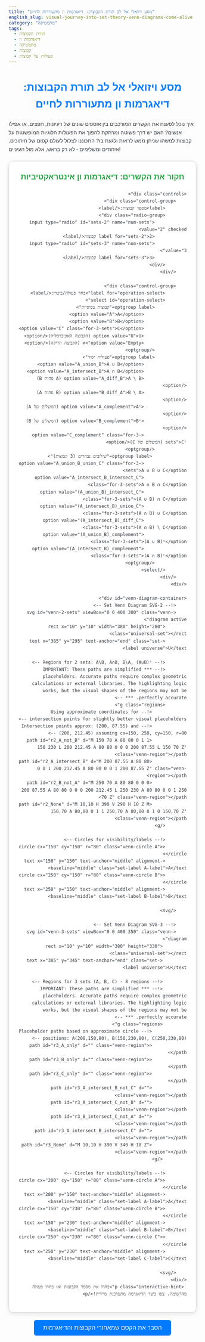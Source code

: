 ```yaml
---
title: "מסע ויזואלי אל לב תורת הקבוצות: דיאגרמות ון מתעוררות לחיים"
english_slug: visual-journey-into-set-theory-venn-diagrams-come-alive
category: "מתמטיקה"
tags:
  - תורת הקבוצות
  - דיאגרמות ון
  - מתמטיקה
  - קבוצות
  - פעולות על קבוצות
---
```

<h1>מסע ויזואלי אל לב תורת הקבוצות: דיאגרמות ון מתעוררות לחיים</h1>

איך נוכל לפענח את הקשרים המורכבים בין אוספים שונים של רעיונות, חפצים, או אפילו אנשים? האם יש דרך פשוטה ומרתקת להפוך את הפעולות הלוגיות המופשטות על קבוצות למשהו שניתן ממש לראות ולגעת בו? התכוננו לצלול לעולם קסום של חיתוכים, איחודים ומשלימים - לא רק בראש, אלא מול העיניים!

<div class="interactive-app">
    <h2>חקור את הקשרים: דיאגרמות ון אינטראקטיביות</h2>

    <div class="controls">
        <div class="control-group">
            <label>מספר קבוצות:</label>
            <div class="radio-group">
                <input type="radio" id="sets-2" name="num-sets" value="2" checked>
                <label for="sets-2">2 קבוצות</label>
                <input type="radio" id="sets-3" name="num-sets" value="3">
                <label for="sets-3">3 קבוצות</label>
            </div>
        </div>

        <div class="control-group">
            <label for="operation-select">בחר פעולה/ביטוי:</label>
            <select id="operation-select">
                <optgroup label="קבוצות בסיסיות">
                    <option value="A">A</option>
                    <option value="B">B</option>
                    <option value="C" class="for-3-sets">C</option>
                    <option value="U">U (הקבוצה האוניברסלית)</option>
                    <option value="Empty">∅ (הקבוצה הריקה)</option>
                </optgroup>
                <optgroup label="פעולות יסוד">
                    <option value="A_union_B">A ∪ B</option>
                    <option value="A_intersect_B">A ∩ B</option>
                    <option value="A_diff_B">A \ B (A פחות B)</option>
                    <option value="B_diff_A">B \ A (B פחות A)</option>
                    <option value="A_complement">Aᶜ (המשלים של A)</option>
                    <option value="B_complement">Bᶜ (המשלים של B)</option>
                    <option value="C_complement" class="for-3-sets">Cᶜ (המשלים של C)</option>
                </optgroup>
                 <optgroup label="שילובים נבחרים (3 קבוצות)">
                    <option value="A_union_B_union_C" class="for-3-sets">A ∪ B ∪ C</option>
                    <option value="A_intersect_B_intersect_C" class="for-3-sets">A ∩ B ∩ C</option>
                    <option value="(A_union_B)_intersect_C" class="for-3-sets">(A ∪ B) ∩ C</option>
                    <option value="(A_intersect_B)_union_C" class="for-3-sets">(A ∩ B) ∪ C</option>
                    <option value="(A_intersect_B)_diff_C" class="for-3-sets">(A ∩ B) \ C</option>
                    <option value="(A_union_B)_complement" class="for-3-sets">(A ∪ B)ᶜ</option>
                    <option value="(A_intersect_B)_complement" class="for-3-sets">(A ∩ B)ᶜ</option>
                </optgroup>
            </select>
        </div>
    </div>

    <div id="venn-diagram-container">
        <!-- 2-Set Venn Diagram SVG -->
        <svg id="venn-2-sets" viewBox="0 0 400 300" class="venn-diagram active">
            <rect x="10" y="10" width="380" height="280" class="universal-set"></rect>
            <text x="385" y="295" text-anchor="end" class="set-label universe">U</text>

            <!-- Regions for 2 sets: A\B, A∩B, B\A, (A∪B)ᶜ -->
            <!-- *** IMPORTANT: These paths are simplified placeholders. Accurate paths require complex geometric calculations or external libraries. The highlighting logic works, but the visual shapes of the regions may not be perfectly accurate. *** -->
            <g class="regions">
                 <!-- Using approximate coordinates for intersection points for slightly better visual placeholders -->
                 <!-- Intersection points approx: (200, 87.55) and (200, 212.45) assuming cx=150, 250, cy=150, r=80 -->
                 <path id="r2_A_not_B" d="M 150 70 A 80 80 0 1 1 150 230 L 200 212.45 A 80 80 0 0 0 200 87.55 L 150 70 Z" class="venn-region"></path>
                 <path id="r2_A_intersect_B" d="M 200 87.55 A 80 80 0 0 1 200 212.45 A 80 80 0 0 1 200 87.55 Z" class="venn-region"></path>
                 <path id="r2_B_not_A" d="M 250 70 A 80 80 0 0 0 200 87.55 A 80 80 0 0 0 200 212.45 L 250 230 A 80 80 0 0 1 250 70 Z" class="venn-region"></path>
                 <path id="r2_None" d="M 10,10 H 390 V 290 H 10 Z M 150,70 A 80,80 0 1 1 250,70 A 80,80 0 1 0 150,70 Z" class="venn-region"></path>
            </g>

            <!-- Circles for visibility/labels -->
            <circle cx="150" cy="150" r="80" class="venn-circle A"></circle>
            <text x="150" y="150" text-anchor="middle" alignment-baseline="middle" class="set-label A-label">A</text>
            <circle cx="250" cy="150" r="80" class="venn-circle B"></circle>
            <text x="250" y="150" text-anchor="middle" alignment-baseline="middle" class="set-label B-label">B</text>

        </svg>

        <!-- 3-Set Venn Diagram SVG -->
        <svg id="venn-3-sets" viewBox="0 0 400 350" class="venn-diagram">
             <rect x="10" y="10" width="380" height="330" class="universal-set"></rect>
             <text x="385" y="345" text-anchor="end" class="set-label universe">U</text>

             <!-- Regions for 3 sets (A, B, C) - 8 regions -->
             <!-- *** IMPORTANT: These paths are simplified placeholders. Accurate paths require complex geometric calculations or external libraries. The highlighting logic works, but the visual shapes of the regions may not be perfectly accurate. *** -->
             <g class="regions">
                 <!-- Placeholder paths based on approximate circle positions: A(200,150,80), B(150,230,80), C(250,230,80) -->
                 <path id="r3_A_only" d="" class="venn-region"></path>
                 <path id="r3_B_only" d="" class="venn-region"></path>
                 <path id="r3_C_only" d="" class="venn-region"></path>
                 <path id="r3_A_intersect_B_not_C" d="" class="venn-region"></path>
                 <path id="r3_A_intersect_C_not_B" d="" class="venn-region"></path>
                 <path id="r3_B_intersect_C_not_A" d="" class="venn-region"></path>
                 <path id="r3_A_intersect_B_intersect_C" d="" class="venn-region"></path>
                 <path id="r3_None" d="M 10,10 H 390 V 340 H 10 Z" class="venn-region"></path>
             </g>

            <!-- Circles for visibility/labels -->
            <circle cx="200" cy="150" r="80" class="venn-circle A"></circle>
            <text x="200" y="150" text-anchor="middle" alignment-baseline="middle" class="set-label A-label">A</text>
            <circle cx="150" cy="230" r="80" class="venn-circle B"></circle>
            <text x="150" y="230" text-anchor="middle" alignment-baseline="middle" class="set-label B-label">B</text>
            <circle cx="250" cy="230" r="80" class="venn-circle C"></circle>
            <text x="250" y="230" text-anchor="middle" alignment-baseline="middle" class="set-label C-label">C</text>

        </svg>
    </div>
     <p class="interactive-hint">בחרו את מספר הקבוצות ואז בחרו פעולה מהרשימה. צפו כיצד הדיאגרמה מתעדכנת מיידית!</p>
</div>

<button id="toggle-explanation">הסבר את הקסם שמאחורי הקבוצות והדיאגרמות</button>

<div id="explanation" style="display: none;">
    <h2>הסבר מעמיק: תורת הקבוצות ודיאגרמות ון</h2>

    <p>דמיינו עולם שבו אנו מארגנים דברים, רעיונות או אנשים לקבוצות מוגדרות. תורת הקבוצות מספקת לנו את הכלים המתמטיים לעשות זאת ולנתח את היחסים ביניהן. זוהי אבן יסוד במתמטיקה, בעלת שימושים נרחבים במדעי המחשב, סטטיסטיקה, ולוגיקה.</p>

    <h3>מהי קבוצה בעצם?</h3>
    <p>קבוצה היא פשוט אוסף, ברור ומדויק, של אובייקטים מובחנים. למשל, קבוצת כל המספרים הראשוניים הקטנים מ-10 {2, 3, 5, 7}, קבוצת הצבעים בדגל ישראל {כחול, לבן}, או קבוצת התלמידים בכיתה שלכם.</p>

    <h3>הקבוצה האוניברסלית (U)</h3>
    <p>בעת דיון על קבוצות מסוימות, אנו מגדירים "עולם תוכן" - הקבוצה האוניברסלית. היא כוללת את כל האובייקטים הרלוונטיים לדיון הנוכחי. כל קבוצה אחרת שנבחנת באותו הקשר היא תת-קבוצה של U.</p>

    <h3>הכרות ויזואלית: דיאגרמות ון</h3>
    <p>דיאגרמות ון הן כלי ויזואלי גאוני, שהומצא על ידי המתמטיקאי ג'ון ון, להמחשת קבוצות והקשרים ביניהן בצורה אינטואיטיבית. הן מציגות את הקבוצה האוניברסלית כמלבן, ואת הקבוצות הנבחנות כמעגלים (או צורות סגורות אחרות) בתוך המלבן. החפיפה בין הצורות מציגה את האיברים המשותפים לקבוצות השונות.</p>

    <h3>פעולות הקסם על קבוצות:</h3>
    <ul>
        <li><strong>איחוד (Union - ∪):</strong> דמיינו שתי קבוצות מתמזגות. A ∪ B היא קבוצה חדשה המכילה את כל האיברים שנמצאים או בקבוצה A, או בקבוצה B, או בשתיהן יחד. בדיאגרמת ון, זהו כל השטח המכוסה על ידי המעגלים של A ו-B.</li>
        <li><strong>חיתוך (Intersection - ∩):</strong> מה משותף לשתי קבוצות? A ∩ B היא הקבוצה שמכילה רק את האיברים הנמצאים *גם* ב-A *וגם* ב-B. בדיאגרמת ון, זהו האזור המרכזי בו המעגלים של A ו-B חופפים.</li>
        <li><strong>הפרש (Difference - \ או -):</strong> מה נשאר בקבוצה אחת כשמסירים ממנה את מה שמשותף לאחרת? A \ B (או A - B) היא קבוצה המכילה את כל האיברים הנמצאים ב-A אך *אינם* נמצאים ב-B. בדיאגרמת ון, זהו החלק במעגל A שאינו חופף למעגל B.</li>
        <li><strong>משלים (Complement - ᶜ או '):</strong> מה נמצא ב"עולם התוכן" שלנו (U) אך *לא* בקבוצה מסוימת (A)? Aᶜ (או A') היא קבוצת כל האיברים ב-U שאינם ב-A. בדיאגרמת ון, זהו כל השטח שבתוך המלבן (U) אך מחוץ למעגל של A.</li>
    </ul>

    <h3>שילובים מורכבים ודיאגרמות ון עם 3 קבוצות</h3>
    <p>היופי בדיאגרמות ון הוא שהן מאפשרות לנו להבין ויזואלית גם ביטויים מסובכים יותר המשלבים מספר פעולות, כמו (A ∪ B) ∩ C או Aᶜ ∪ (B \ C). עבור 3 קבוצות (A, B, C), הדיאגרמה הופכת קצת מורכבת יותר, עם 8 אזורים נפרדים המייצגים את כל השילובים האפשריים (איבר רק ב-A, איבר ב-A וב-B אבל לא ב-C, איבר בשלושתן, איבר מחוץ לשלושתן, וכן הלאה).</p>
    <p>היישום האינטראקטיבי כאן מאפשר לכם לבחור כל ביטוי כזה ולראות באופן מיידי אילו אזורים בדיאגרמה מתאימים לו. כך, תוכלו לבנות אינטואיציה חזקה לגבי המשמעות הלוגית של פעולות על קבוצות באמצעות הצגה ויזואלית דינמית וצבעונית. שחקו עם האפשרויות וגלו בעצמכם את היופי שבתורת הקבוצות!</p>
</div>

<script>
    // --- JavaScript Logic and Interactivity ---

    // Define region IDs for 2 sets
    const venn2RegionIds = {
        "A": ["r2_A_not_B", "r2_A_intersect_B"],
        "B": ["r2_B_not_A", "r2_A_intersect_B"],
        "U": ["r2_A_not_B", "r2_A_intersect_B", "r2_B_not_A", "r2_None"],
        "Empty": [],
        "A_union_B": ["r2_A_not_B", "r2_A_intersect_B", "r2_B_not_A"],
        "A_intersect_B": ["r2_A_intersect_B"],
        "A_diff_B": ["r2_A_not_B"],
        "B_diff_A": ["r2_B_not_A"],
        "A_complement": ["r2_B_not_A", "r2_None"],
        "B_complement": ["r2_A_not_B", "r2_None"],
        "(A_union_B)_complement": ["r2_None"], // (A U B)ᶜ = Aᶜ ∩ Bᶜ
        "(A_intersect_B)_complement": ["r2_A_not_B", "r2_B_not_A", "r2_None"], // (A ∩ B)ᶜ = Aᶜ ∪ Bᶜ
    };

    // Define region IDs for 3 sets (mapping assumes standard 8 regions)
     const venn3RegionIds = {
        // Mapping operations to region IDs
        // r3_A_only: A & !B & !C
        // r3_B_only: B & !A & !C
        // r3_C_only: C & !A & !B
        // r3_A_intersect_B_not_C: A & B & !C
        // r3_A_intersect_C_not_B: A & C & !B
        // r3_B_intersect_C_not_A: B & C & !A
        // r3_A_intersect_B_intersect_C: A & B & C
        // r3_None: !A & !B & !C (within U)
        "A": ["r3_A_only", "r3_A_intersect_B_not_C", "r3_A_intersect_C_not_B", "r3_A_intersect_B_intersect_C"],
        "B": ["r3_B_only", "r3_A_intersect_B_not_C", "r3_B_intersect_C_not_A", "r3_A_intersect_B_intersect_C"],
        "C": ["r3_C_only", "r3_A_intersect_C_not_B", "r3_B_intersect_C_not_A", "r3_A_intersect_B_intersect_C"],
        "U": ["r3_A_only", "r3_B_only", "r3_C_only", "r3_A_intersect_B_not_C", "r3_A_intersect_C_not_B", "r3_B_intersect_C_not_A", "r3_A_intersect_B_intersect_C", "r3_None"],
        "Empty": [],
        "A_union_B": ["r3_A_only", "r3_B_only", "r3_A_intersect_B_not_C", "r3_A_intersect_C_not_B", "r3_B_intersect_C_not_A", "r3_A_intersect_B_intersect_C"],
        "A_intersect_B": ["r3_A_intersect_B_not_C", "r3_A_intersect_B_intersect_C"],
        "A_diff_B": ["r3_A_only", "r3_A_intersect_C_not_B"],
        "B_diff_A": ["r3_B_only", "r3_B_intersect_C_not_A"],
        "A_complement": ["r3_B_only", "r3_C_only", "r3_B_intersect_C_not_A", "r3_None"],
        "B_complement": ["r3_A_only", "r3_C_only", "r3_A_intersect_C_not_B", "r3_None"],
        "C_complement": ["r3_A_only", "r3_B_only", "r3_A_intersect_B_not_C", "r3_None"],
        "A_union_B_union_C": ["r3_A_only", "r3_B_only", "r3_C_only", "r3_A_intersect_B_not_C", "r3_A_intersect_C_not_B", "r3_B_intersect_C_not_A", "r3_A_intersect_B_intersect_C"],
        "A_intersect_B_intersect_C": ["r3_A_intersect_B_intersect_C"],
        "(A_union_B)_intersect_C": ["r3_A_intersect_C_not_B", "r3_B_intersect_C_not_A", "r3_A_intersect_B_intersect_C"],
        "(A_intersect_B)_union_C": ["r3_A_intersect_B_not_C", "r3_A_intersect_B_intersect_C", "r3_C_only", "r3_A_intersect_C_not_B", "r3_B_intersect_C_not_A"], // Includes C and the intersection of A and B
        "(A_intersect_B)_diff_C": ["r3_A_intersect_B_not_C"],
        "(A_union_B)_complement": ["r3_None"], // (A U B)ᶜ = Aᶜ ∩ Bᶜ ∩ Cᶜ
        "(A_intersect_B)_complement": ["r3_A_only", "r3_B_only", "r3_C_only", "r3_A_intersect_C_not_B", "r3_B_intersect_C_not_A", "r3_None"], // (A ∩ B)ᶜ = Aᶜ ∪ Bᶜ
    };


    // Function to highlight regions based on selected operation and number of sets
    function highlightRegions(operation, numSets) {
        const currentSvg = document.getElementById(`venn-${numSets}-sets`);
        if (!currentSvg) return;

        const regionsToHighlight = (numSets === 2 ? venn2RegionIds : venn3RegionIds)[operation] || [];

        // Remove highlighting from all regions in the current diagram
        // Use a slight delay to allow fade-out transition before applying new highlights
         const allRegions = currentSvg.querySelectorAll('.venn-region');
         allRegions.forEach(path => {
             path.classList.remove('highlight');
         });

         // Wait for the fade-out (via transition) or immediately apply if no transition
         requestAnimationFrame(() => {
            regionsToHighlight.forEach(id => {
                const pathElement = document.getElementById(id);
                if (pathElement) {
                    pathElement.classList.add('highlight');
                }
            });
         });
    }

    // Function to update diagram based on selected operation and number of sets
    function updateDiagram() {
        const numSets = parseInt(document.querySelector('input[name="num-sets"]:checked').value);
        const selectElement = document.getElementById('operation-select');
        let selectedOperation = selectElement.value;

        // Show/hide appropriate SVG
        document.getElementById('venn-2-sets').classList.toggle('active', numSets === 2);
        document.getElementById('venn-3-sets').classList.toggle('active', numSets === 3);

        // Update options visibility for 3-set operations
        const threeSetOptions = document.querySelectorAll('#operation-select .for-3-sets');

        if (numSets === 2) {
             threeSetOptions.forEach(opt => opt.style.display = 'none');
             // If a 3-set specific operation was selected, switch to a default 2-set operation
             if (!venn2RegionIds[selectedOperation]) {
                 selectElement.value = 'A_union_B'; // Default to A U B
                 selectedOperation = 'A_union_B';
             }
        } else { // numSets === 3
             threeSetOptions.forEach(opt => opt.style.display = '');
              // If a 2-set specific operation like B_diff_A was selected, check if it's valid for 3 sets.
              // B_diff_A is valid for 3 sets, but options like (A_union_B)_complement might map differently.
              // We need to ensure the selected option exists in the 3-set map.
              if (!venn3RegionIds[selectedOperation]) {
                 // This case should be rare if basic ops are shared, but good for robustness.
                 // If the current selection isn't in the 3-set map, reset to a 3-set default.
                 selectElement.value = 'A_union_B_union_C'; // Default to A U B U C
                 selectedOperation = 'A_union_B_union_C';
              }
        }

        // Apply highlighting
        highlightRegions(selectedOperation, numSets);
    }

    // Initialize paths (note: placeholders are defined directly in HTML SVG for simplicity)
    // A real production app would use a library or calculated paths here.

    // Add event listeners
    document.addEventListener('DOMContentLoaded', () => {
        document.querySelectorAll('input[name="num-sets"]').forEach(radio => {
            radio.addEventListener('change', updateDiagram);
        });
        document.getElementById('operation-select').addEventListener('change', updateDiagram);
        document.getElementById('toggle-explanation').addEventListener('click', () => {
            const explanationDiv = document.getElementById('explanation');
            const isHidden = explanationDiv.style.display === 'none';
            explanationDiv.style.display = isHidden ? 'block' : 'none';
            // Optional: smooth toggle animation via CSS classes
            // explanationDiv.classList.toggle('visible', isHidden);
        });

        // Initial diagram update on load
        updateDiagram();
    });

</script>

<style>
    /* --- CSS Styling and Design --- */

    :root {
        --primary-color: #007BFF; /* A friendly blue */
        --secondary-color: #28A745; /* A vibrant green for highlighting */
        --background-light: #e9ecef; /* Light grey background */
        --container-bg: #ffffff; /* White for the app container */
        --border-color: #ced4da; /* Soft border */
        --text-color: #343a40; /* Dark grey text */
        --label-color: #6c757d; /* Slightly lighter label text */
        --shadow-subtle: rgba(0, 0, 0, 0.1);
    }

    body {
        font-family: 'Arial', sans-serif; /* Use a common web font */
        color: var(--text-color);
        line-height: 1.6;
    }

    h1, h2, h3 {
        color: var(--primary-color);
        text-align: center;
        margin-bottom: 20px;
    }

    .interactive-app {
        margin: 20px auto;
        padding: 25px;
        border: 1px solid var(--border-color);
        border-radius: 12px;
        background-color: var(--container-bg);
        box-shadow: 0 4px 12px var(--shadow-subtle); /* Subtle shadow */
        max-width: 500px; /* Limit width for better presentation */
        direction: rtl; /* Ensure RTL layout */
        text-align: right;
    }

    .interactive-app h2 {
         margin-top: 0;
         color: var(--secondary-color); /* Title inside app */
         text-align: center;
    }

    .controls {
        display: flex;
        flex-direction: column; /* Stack controls vertically on small screens */
        gap: 20px;
        margin-bottom: 25px;
        padding-bottom: 15px;
        border-bottom: 1px dashed var(--border-color); /* Separator */
    }

     .control-group label {
         display: block;
         margin-bottom: 8px;
         font-weight: bold;
         color: var(--label-color);
     }

     .radio-group label {
         font-weight: normal; /* Not bold for radio labels */
     }

    .radio-group input[type="radio"] {
        margin-left: 5px; /* Space between radio and label */
    }


    select#operation-select {
        padding: 10px 15px;
        border: 1px solid var(--border-color);
        border-radius: 6px;
        font-size: 1rem;
        cursor: pointer;
        background-color: #fff;
        appearance: none; /* Remove default arrow */
        background-image: url('data:image/svg+xml;charset=US-ASCII,%3Csvg%20xmlns%3D%22http%3A%2F%2Fwww.w3.org%2F2000%2Fsvg%22%20width%3D%22292.4%22%20height%3D%22292.4%22%3E%3Cpath%20fill%3D%22%23333%22%20d%3D%22M287%2069.4a17.6%2017.6%200%200%200-13-5.4H18.4c-5%200-9.3%201.8-12.9%205.4A17.6%2017.6%200%200%200%200%2082.2c0%205%201.8%209.3%205.4%2012.9l128%20127.9c3.6%203.6%207.8%205.4%2012.8%205.4s9.2-1.8%2012.8-5.4L287%2095c3.5-3.5%205.4-7.8%205.4-12.8%200-5-1.9-9.2-5.5-12.8z%22%2F%3E%3C%2FSVG%3E'); /* Custom arrow */
        background-repeat: no-repeat;
        background-position: left 15px center; /* Position arrow on the left for RTL */
        background-size: 12px;
        padding-left: 40px; /* Make space for the arrow */
        width: 100%; /* Full width */
    }


    #venn-diagram-container {
        position: relative;
        width: 100%;
        max-width: 400px; /* Match viewBox width */
        margin: 0 auto 20px auto; /* Center and add margin below */
        overflow: hidden;
    }

    .venn-diagram {
        display: none;
        width: 100%;
        height: auto;
        border: 1px solid var(--border-color);
        background-color: var(--background-light); /* Light background for U */
        box-sizing: border-box;
        border-radius: 8px; /* Match container border radius */
        transition: opacity 0.5s ease-in-out; /* Smooth transition when switching SVGs */
        opacity: 0; /* Start hidden for transition */
    }

     .venn-diagram.active {
        display: block;
        opacity: 1; /* Fade in */
     }

    .universal-set {
        fill: none;
        stroke: var(--label-color);
        stroke-width: 2;
    }

    .venn-circle {
        fill: none;
        stroke: var(--primary-color); /* Circle outlines */
        stroke-width: 3; /* Thicker stroke for circles */
        pointer-events: none;
    }

    .set-label {
        font-size: 20px; /* Slightly larger labels */
        font-weight: bold;
        fill: var(--text-color);
        pointer-events: none;
        user-select: none; /* Prevent text selection */
    }

     .set-label.universe {
         fill: var(--label-color); /* U label color */
         font-size: 16px;
     }

     .set-label.A-label { fill: #FF6B6B; } /* Reddish */
     .set-label.B-label { fill: #4ECDC4; } /* Teal */
     .set-label.C-label { fill: #45B7D1; } /* Cyan */


    .venn-region {
        fill: none; /* Regions are initially not filled */
        fill-opacity: 0.9; /* Make highlight slightly opaque */
        stroke: none;
        transition: fill 0.4s ease-in-out; /* Smooth transition for highlighting */
        cursor: pointer; /* Hint that these areas are interactive (though clicking doesn't do anything yet) */
    }

    .venn-region.highlight {
        fill: var(--secondary-color); /* Highlight color (vibrant green) */
        animation: pulse 1.5s infinite alternate ease-in-out; /* Add pulse animation */
    }

    /* Pulse animation for highlighted regions */
    @keyframes pulse {
        0% { fill: var(--secondary-color); }
        100% { fill: #3cb371; } /* Slightly different green shade */
    }


    button#toggle-explanation {
        display: block; /* Make button a block element */
        margin: 20px auto; /* Center button */
        padding: 12px 25px;
        font-size: 1rem;
        color: #fff;
        background-color: var(--primary-color);
        border: none;
        border-radius: 6px;
        cursor: pointer;
        transition: background-color 0.3s ease;
    }

    button#toggle-explanation:hover {
        background-color: #0056b3; /* Darker shade on hover */
    }

    #explanation {
        margin-top: 20px;
        padding: 20px;
        border: 1px solid var(--border-color);
        border-radius: 12px;
        background-color: var(--container-bg);
        box-shadow: 0 4px 12px var(--shadow-subtle);
        direction: rtl;
        text-align: right;
        /* Optional: add a CSS class for fade animation */
        /*
        transition: opacity 0.5s ease-in-out;
        opacity: 0;
        max-height: 0;
        overflow: hidden;
        */
    }

    /*
    #explanation.visible {
         opacity: 1;
         max-height: 2000px; // Needs a large enough value to allow content
    }
    */

    #explanation h2, #explanation h3 {
        color: var(--primary-color);
        margin-top: 15px;
        margin-bottom: 10px;
        text-align: right; /* Align explanation headings to the right */
    }

    #explanation ul {
        list-style-type: disc;
        margin-right: 25px; /* Adjust margin for RTL list */
        padding-right: 0;
    }
    #explanation li {
        margin-bottom: 10px;
    }

     p.interactive-hint {
         text-align: center;
         font-size: 0.9rem;
         color: var(--label-color);
         margin-top: 15px;
     }

</style>